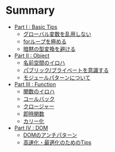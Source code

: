 # Summary

* [Part I : Basic Tips](part01/README.md)
    * [グローバル変数を乱用しない](part01/avoid_abusing_global_variables.md)
    * [forループを極める](part01/for_loop.md)
    * [暗黙の型変換を避ける](part01/avoid_implicit_typecast.md)
* [Part II : Object][020]
    * [名前空間のイロハ][021]
    * [パブリック/プライベートを意識する][022]
    * [モジュールパターンについて][023]
* [Part III : Function][030]
    * [関数のイロハ][031]
    * [コールバック][032]
    * [クロージャー][033]
    * [即時関数][034]
    * [カリー化][035]
* [Part IV : DOM][040]
    * [DOMのアンチパターン][041]
    * [高速化・最適化のためのTips][042]


[010]:part01/README.md
[011]:part01/avoid_abusing_global_variables.md
[012]:part01/for_loop.md
[013]:part01/avoid_implicit_typecast.md

[020]:part02/README.md
[021]:part02/namespace.md
[022]:part02/public_and_private.md
[023]:part02/module_pattern.md

[030]:part03/README.md
[031]:part03/function.md
[032]:part03/callback.md
[033]:part03/closure.md
[034]:part03/immediate_function.md
[035]:part03/currying.md

[040]:part04/README.md
[041]:part04/dom_anti_pattern.md
[042]:part04/tips_for_enhancement.md